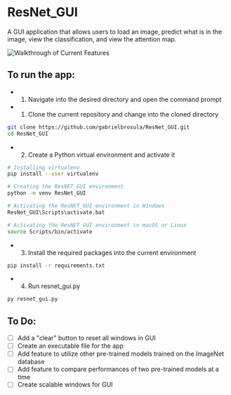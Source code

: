# ResNet_GUI
A GUI application that allows users to load an image, predict what is in the image, view the classification, and view the attention map.



![Walkthrough of Current Features](https://i.imgur.com/DyKcdEd.gif)

## To run the app:
- 1. Navigate into the desired directory and open the command prompt
- 1. Clone the current repository and change into the cloned directory
```bash
git clone https://github.com/gabrielbrosula/ResNet_GUI.git
cd ResNet_GUI
```
- 2. Create a Python virtual environment and activate it
```bash
# Installing virtualenv
pip install --user virtualenv

# Creating the ResNET_GUI environment
python -m venv ResNet_GUI

# Activating the ResNET_GUI environment in Windows
ResNet_GUI\Scripts\activate.bat

# Activating the ResNET_GUI environment in macOS or Linux
source Scripts/bin/activate
```
- 3. Install the required packages into the current environment
```bash
pip install -r requirements.txt
```
- 4. Run resnet_gui.py
```bash
py resnet_gui.py
```

## To Do:
- [ ] Add a "clear" button to reset all windows in GUI
- [ ] Create an executable file for the app
- [ ] Add feature to utilize other pre-trained models trained on the ImageNet database
- [ ] Add feature to compare performances of two pre-trained models at a time
- [ ] Create scalable windows for GUI
